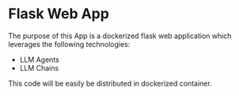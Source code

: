 # Flask Web App

The purpose of this App is a dockerized flask web application which leverages the following technologies:

- LLM Agents
- LLM Chains

This code will be easily be distributed in dockerized container.  
  
